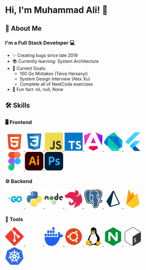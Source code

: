 # Hi, I'm Muhammad Ali! 👋

## 🚀 About Me

### I'm a Full Stack Developer 💻

- ✨ Creating bugs since late 2019
- 📚 Currently learning: System Architecture
- 🎯 Current Goals:
    - 100 Go Mistakes (Teiva Harsanyi)
    - System Design Interview (Alex Xu)
    - Complete all of NeetCode exercises
- 🎲 Fun fact: nil, null, None

## 🛠️ Skills

### 🖥️ Frontend

<div>  
<a href="https://w3.org/html/">
    <img src="images/html5.svg" alt="html5" width="60" height="60"/>
</a> 
<a href="https://w3schools.com/css/">
    <img src="images/css3.svg" alt="css3" width="60" height="60"/>
</a> 
<a href="https://developer.mozilla.org/en-US/docs/Web/JavaScript">
    <img src="images/js.svg" alt="javascript" width="60" height="60"/>
</a> 
<a href="https://typescriptlang.org/">
    <img src="images/ts.svg" alt="typescript" width="60" height="60"/>
</a> 
<a href="https://angular.io">
    <img src="images/angular.svg" alt="angular" width="60" height="60"/>
</a>
<a href="https://dart.dev">
    <img src="images/dart.svg" alt="dart" width="60" height="60"/>
</a> 
<a href="https://flutter.dev">
    <img src="images/flutter.svg" alt="flutter" width="60" height="60"/>
</a> 
<a href="https://figma.com/">
    <img src="images/figma.svg" alt="figma" width="60" height="60"/>
</a> 
<a href="https://adobe.com/in/products/illustrator.html">
    <img src="images/adobe-illustrator.svg" alt="illustrator" width="60" height="60"/>
</a> 
<a href="https://photoshop.com/en">
    <img src="images/photoshop.svg" alt="photoshop" width="60" height="60"/>
</a> 
</div>

### ⚙️ Backend

<div>  
<a href="https://go.dev">
    <img src="images/go.svg" alt="go" width="60" height="60"/>
</a> 
<a href="https://python.org">
    <img src="images/py.svg" alt="python" width="60" height="60"/>
</a> 
<a href="https://nodejs.org">
    <img src="images/nodejs.svg" alt="nodejs" width="60" height="60"/>
</a> 
<a href="https://nestjs.com/">
    <img src="images/nestjs.svg" alt="nestjs" width="60" height="60"/>
</a> 
<a href="https://postgresql.org">
    <img src="images/psql.svg" alt="postgresql" width="60" height="60"/>
</a> 
<a href="https://prisma.io/">
    <img src="images/prisma.svg" alt="prisma js" width="60" height="60"/>
</a>  
<a href="https://firebase.google.com/">
    <img src="images/firebase.svg" alt="firebase" width="60" height="60"/> </a>
</div>

### 🔧 Tools

<div>
<a href="https://git-scm.com/">
    <img src="images/git.svg" alt="git" width="60" height="60"/>
</a> 
<a href="https://github.com/">
    <img src="images/github.svg" alt="github" width="60" height="60"/>
</a> 
<a href="https://docker.com/">
    <img src="images/docker.svg" alt="docker" width="60" height="60"/>
</a> 
<a href="https://ubuntu.com/">
    <img src="images/ubuntu.svg" alt="ubuntu" width="60" height="60"/>
</a> 
<a href="https://linux.org/">
    <img src="images/linux.svg" alt="linux" width="60" height="60"/>
</a> 
<a href="https://nginx.com">
    <img src="images/nginx.svg" alt="nginx" width="60" height="60"/> </a>
<a href="https://gnu.org/software/bash/">
    <img src="images/bash.svg" alt="bash" width="60" height="60"/>
</a> 
<a href="https://kubernetes.io">
    <img src="images/kubernetes.svg" alt="kubernetes" width="60" height="60"/>
</a> 
</div>
